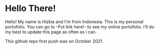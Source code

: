 # Hello There!
Hello! My name is Hizkia and I'm from Indonesia. This is my personal portofolio.
You can go to -Put link here!- to see my online portofolio.
I'll do my best to update this page as often as i can.

This github repo first push was on October 2021.

